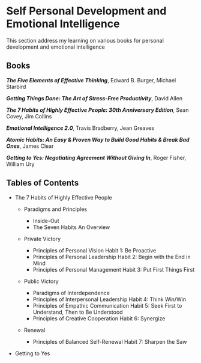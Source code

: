 # Self Personal Development and Emotional Intelligence

This section address my learning on various books for personal development and emotional intelligence

## Books

***The Five Elements of Effective Thinking***, Edward B. Burger, Michael Starbird

***Getting Things Done: The Art of Stress-Free Productivity***, David Allen

***The 7 Habits of Highly Effective People: 30th Anniversary Edition***, Sean Covey, Jim Collins

***Emotional Intelligence 2.0***, Travis Bradberry, Jean Greaves

***Atomic Habits: An Easy & Proven Way to Build Good Habits & Break Bad Ones***, James Clear

***Getting to Yes: Negotiating Agreement Without Giving In***, Roger Fisher, William Ury


## Tables of Contents

- The 7 Habits of Highly Effective People

    - Paradigms and Principles

        - Inside-Out
        - The Seven Habits An Overview

    - Private Victory

        - Principles of Personal Vision
              Habit 1: Be Proactive
        - Principles of Personal Leadership
              Habit 2: Begin with the End in Mind
        - Principles of Personal Management
              Habit 3: Put First Things First


    - Public Victory
        - Paradigms of Interdependence
        - Principles of Interpersonal Leadership
              Habit 4: Think Win/Win
        - Principles of Empathic Communication
              Habit 5: Seek First to Understand, Then to Be Understood
        - Principles of Creative Cooperation
              Habit 6: Synergize

    - Renewal
        - Principles of Balanced Self-Renewal
              Habit 7: Sharpen the Saw



- Getting to Yes
